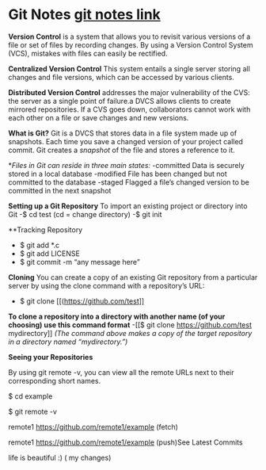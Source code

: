 # Git Notes [git notes link](https://blog.udemy.com/git-tutorial-a-comprehensive-guide/)
 
 **Version Control** is a system that allows you to revisit various versions of a file or set of files by recording changes.
 By using a Version Control System (VCS), mistakes with files can easily be rectified.
 
 **Centralized Version Control** This system entails a single server storing all changes and file versions, which can be accessed by various clients.
 
 **Distributed Version Control**  addresses the major vulnerability of the CVS: the server as a single point of failure.a DVCS allows clients to create mirrored repositories.
 If a CVS goes down, collaborators cannot work with each other on a file or save changes and new versions.
 
 **What is Git?**
 Git is a DVCS that stores data in a file system made up of snapshots.
 Each time you save a changed version of your project called commit. Git creates a *snapshot* of the file and stores a reference to it.
 
 **Files in Git can reside in three main states:*
 -committed Data is securely stored in a local database
 -modified  File has been changed but not committed to the database
 -staged Flagged a file’s changed version to be committed in the next snapshot
 
 **Setting up a Git Repository**
 To import an existing project or directory into Git
 -$ cd test (cd = change directory)
 -$ git init
 
 **Tracking Repository 
- $ git add *.c
- $ git add LICENSE
- $ git commit -m “any message here”

**Cloning**
 You can create a copy of an existing Git repository from a particular server by using the clone command with a repository’s URL:
 - $ git clone [[(https://github.com/test]]

**To clone a repository into a directory with another name (of your choosing) use this command format**
-[[$ git clone https://github.com/test mydirectory]] *(The command above makes a copy of the target repository in a directory named “mydirectory.”)*

 **Seeing your Repositories**
 
By using git remote -v, you can view all the remote URLs next to their corresponding short names.

$ cd example

$ git remote -v

remote1 https://github.com/remote1/example (fetch)

remote1 https://github.com/remote1/example (push)See Latest Commits


life is beautiful :) ( my changes)
